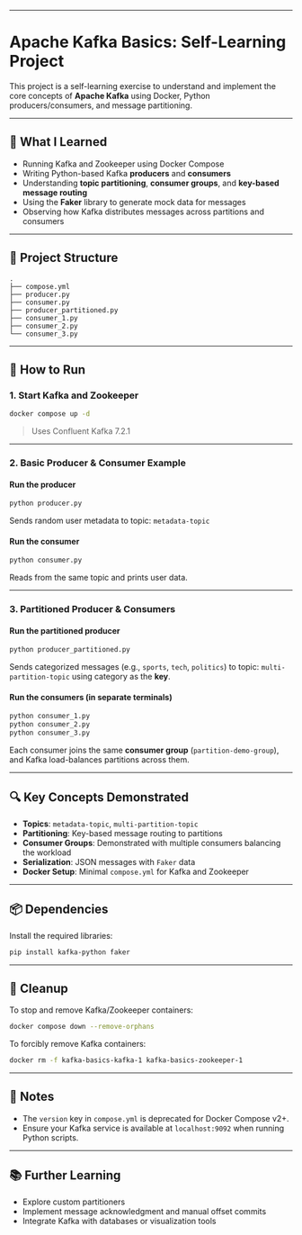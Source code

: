 

---


# Apache Kafka Basics: Self-Learning Project

This project is a self-learning exercise to understand and implement the core concepts of **Apache Kafka** using Docker, Python producers/consumers, and message partitioning.

---

## 🧠 What I Learned

- Running Kafka and Zookeeper using Docker Compose
- Writing Python-based Kafka **producers** and **consumers**
- Understanding **topic partitioning**, **consumer groups**, and **key-based message routing**
- Using the **Faker** library to generate mock data for messages
- Observing how Kafka distributes messages across partitions and consumers

---

## 🧱 Project Structure

```
.
├── compose.yml
├── producer.py
├── consumer.py
├── producer_partitioned.py
├── consumer_1.py
├── consumer_2.py
└── consumer_3.py
```

---

## 🚀 How to Run

### 1. Start Kafka and Zookeeper

```bash
docker compose up -d
```

> Uses Confluent Kafka 7.2.1

---

### 2. Basic Producer & Consumer Example

#### Run the producer
```bash
python producer.py
```

Sends random user metadata to topic: `metadata-topic`

#### Run the consumer
```bash
python consumer.py
```

Reads from the same topic and prints user data.

---

### 3. Partitioned Producer & Consumers

#### Run the partitioned producer
```bash
python producer_partitioned.py
```

Sends categorized messages (e.g., `sports`, `tech`, `politics`) to topic: `multi-partition-topic` using category as the **key**.

#### Run the consumers (in separate terminals)

```bash
python consumer_1.py
python consumer_2.py
python consumer_3.py
```

Each consumer joins the same **consumer group** (`partition-demo-group`), and Kafka load-balances partitions across them.

---

## 🔍 Key Concepts Demonstrated

- **Topics**: `metadata-topic`, `multi-partition-topic`
- **Partitioning**: Key-based message routing to partitions
- **Consumer Groups**: Demonstrated with multiple consumers balancing the workload
- **Serialization**: JSON messages with `Faker` data
- **Docker Setup**: Minimal `compose.yml` for Kafka and Zookeeper

---

## 📦 Dependencies

Install the required libraries:

```bash
pip install kafka-python faker
```

---

## 🧹 Cleanup

To stop and remove Kafka/Zookeeper containers:

```bash
docker compose down --remove-orphans
```

To forcibly remove Kafka containers:

```bash
docker rm -f kafka-basics-kafka-1 kafka-basics-zookeeper-1
```

---

## 🧠 Notes

- The `version` key in `compose.yml` is deprecated for Docker Compose v2+.
- Ensure your Kafka service is available at `localhost:9092` when running Python scripts.

---

## 📚 Further Learning

- Explore custom partitioners
- Implement message acknowledgment and manual offset commits
- Integrate Kafka with databases or visualization tools




```

